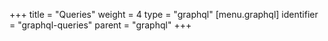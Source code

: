 +++
title = "Queries"
weight = 4
type = "graphql"
[menu.graphql]
  identifier = "graphql-queries"
  parent = "graphql"
+++